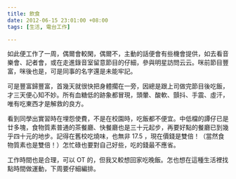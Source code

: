 ```yaml
---
title: 飲食
date: 2012-06-15 23:01:00 +08:00
tags: [生活, 電台工作]

---
```


如此便工作了一周，偶爾會較閑，偶爾不，主動的話便會有些機會提供，如去看音樂會、記者會，或在走進錄音室留意節目的仔細，參與明星訪問云云。咪前節目豐富，咪後也是，可是同事的名字還是未能牢記。  
  
可是豐富歸豐富，首幾天就很快把身體擱在一旁，因總是跟上司做完節目後吃飯，才三天便心知不妙。所有血糖低的跡象都冒現，頭暈、酸軟、顫抖、手震、虛汗，唯有吃東西才是解救的良方。  
  
看到同學出實習時在埋怨使費，不是在校園時，吃飯都不便宜。中低檔的譚仔已是廿多塊，食物質素普通的茶餐廳、快餐廳也是三十元起步，再要好點的餐廳已到幾乎四十元的地步。記得在舊校吃燒味，也無非 17.5 ，現在價錢是雙倍！（當然食物質素也是雙倍！）怎忙碌也要對自己好些，吃的錢最不應省。  
  
工作時間也是合理，可以 OT 的，但我又較想回家吃晚飯。怎也想在這種生活裡找點時間做運動，下周要仔細編排。
